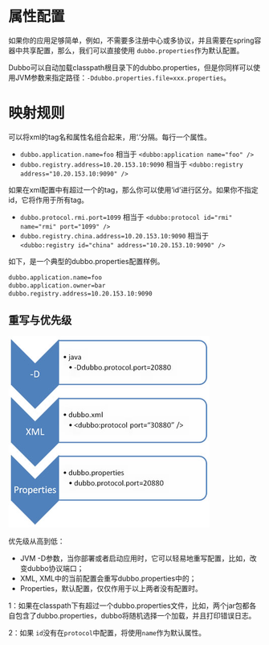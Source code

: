 # 属性配置

如果你的应用足够简单，例如，不需要多注册中心或多协议，并且需要在spring容器中共享配置，那么，我们可以直接使用 `dubbo.properties`作为默认配置。

Dubbo可以自动加载classpath根目录下的dubbo.properties，但是你同样可以使用JVM参数来指定路径：`-Ddubbo.properties.file=xxx.properties`。

# 映射规则

可以将xml的tag名和属性名组合起来，用‘.’分隔。每行一个属性。

- `dubbo.application.name=foo` 相当于 `<dubbo:application name="foo" />`
- `dubbo.registry.address=10.20.153.10:9090` 相当于 `<dubbo:registry address="10.20.153.10:9090" />`

如果在xml配置中有超过一个的tag，那么你可以使用‘id’进行区分。如果你不指定id，它将作用于所有tag。

- `dubbo.protocol.rmi.port=1099` 相当于 `<dubbo:protocol id="rmi" name="rmi" port="1099" />`
- `dubbo.registry.china.address=10.20.153.10:9090` 相当于 `<dubbo:registry id="china" address="10.20.153.10:9090" />`

如下，是一个典型的dubbo.properties配置样例。

```properties
dubbo.application.name=foo
dubbo.application.owner=bar
dubbo.registry.address=10.20.153.10:9090
```

## 重写与优先级

![dubbo-properties-override](属性配置.assets/dubbo-properties-override.jpg)

优先级从高到低：

- JVM -D参数，当你部署或者启动应用时，它可以轻易地重写配置，比如，改变dubbo协议端口；
- XML, XML中的当前配置会重写dubbo.properties中的；
- Properties，默认配置，仅仅作用于以上两者没有配置时。

1：如果在classpath下有超过一个dubbo.properties文件，比如，两个jar包都各自包含了dubbo.properties，dubbo将随机选择一个加载，并且打印错误日志。

2：如果 `id`没有在`protocol`中配置，将使用`name`作为默认属性。